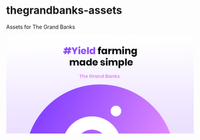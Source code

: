 # thegrandbanks-assets
Assets for The Grand Banks

![banner](https://raw.githubusercontent.com/narwhalswap/thegrandbanks-assets/main/banner.png)
